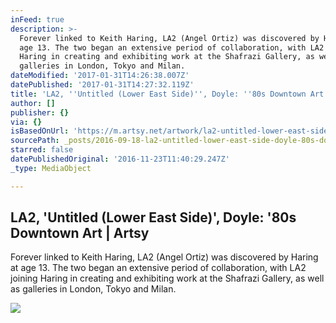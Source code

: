 ```yaml
---
inFeed: true
description: >-
  Forever linked to Keith Haring, LA2 (Angel Ortiz) was discovered by Haring at
  age 13. The two began an extensive period of collaboration, with LA2 joining
  Haring in creating and exhibiting work at the Shafrazi Gallery, as well as
  galleries in London, Tokyo and Milan.
dateModified: '2017-01-31T14:26:38.007Z'
datePublished: '2017-01-31T14:27:32.119Z'
title: 'LA2, ''Untitled (Lower East Side)'', Doyle: ''80s Downtown Art | Artsy'
author: []
publisher: {}
via: {}
isBasedOnUrl: 'https://m.artsy.net/artwork/la2-untitled-lower-east-side'
sourcePath: _posts/2016-09-18-la2-untitled-lower-east-side-doyle-80s-downtown-art.md
starred: false
datePublishedOriginal: '2016-11-23T11:40:29.247Z'
_type: MediaObject

---
```

<article style=""><h1>LA2, 'Untitled (Lower East Side)', Doyle: '80s Downtown Art | Artsy</h1><p>Forever linked to Keith Haring, LA2 (Angel Ortiz) was discovered by Haring at age 13. The two began an extensive period of collaboration, with LA2 joining Haring in creating and exhibiting work at the Shafrazi Gallery, as well as galleries in London, Tokyo and Milan.</p><img src="https://d32dm0rphc51dk.cloudfront.net/yvZWoopm0sylJ5MMlApuJA/large.jpg" /></article>
